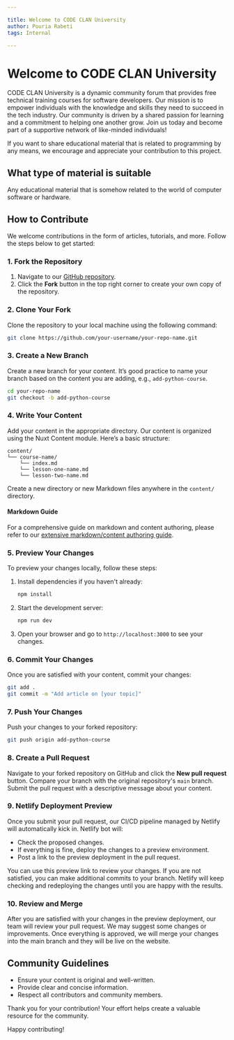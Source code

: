 ```yaml
---

title: Welcome to CODE CLAN University  
author: Pouria Rabeti  
tags: Internal

---
```


# Welcome to CODE CLAN University

CODE CLAN University is a dynamic community forum that provides free technical training courses for software developers. Our mission is to empower individuals with the knowledge and skills they need to succeed in the tech industry. Our community is driven by a shared passion for learning and a commitment to helping one another grow. Join us today and become part of a supportive network of like-minded individuals!

If you want to share educational material that is related to programming by any means, we encourage and appreciate your contribution to this project.

## What type of material is suitable

Any educational material that is somehow related to the world of computer software or hardware.

## How to Contribute

We welcome contributions in the form of articles, tutorials, and more. Follow the steps below to get started:

### 1. Fork the Repository

1. Navigate to our [GitHub repository](https://github.com/CODE-CLAN-AUS/clan-uni).
2. Click the **Fork** button in the top right corner to create your own copy of the repository.

### 2. Clone Your Fork

Clone the repository to your local machine using the following command:

```bash
git clone https://github.com/your-username/your-repo-name.git
```

### 3. Create a New Branch

Create a new branch for your content. It’s good practice to name your branch based on the content you are adding, e.g., `add-python-course`.

```bash
cd your-repo-name
git checkout -b add-python-course
```

### 4. Write Your Content

Add your content in the appropriate directory. Our content is organized using the Nuxt Content module. Here’s a basic structure:

```
content/
└── course-name/
    └── index.md
    └── lesson-one-name.md
    └── lesson-two-name.md
```

Create a new directory or new Markdown files anywhere in the `content/` directory.

#### Markdown Guide

For a comprehensive guide on markdown and content authoring, please refer to our [extensive markdown/content authoring guide](/contribution-guide).

### 5. Preview Your Changes

To preview your changes locally, follow these steps:

1. Install dependencies if you haven't already:

    ```bash
    npm install
    ```

2. Start the development server:

    ```bash
    npm run dev
    ```

3. Open your browser and go to `http://localhost:3000` to see your changes.

### 6. Commit Your Changes

Once you are satisfied with your content, commit your changes:

```bash
git add .
git commit -m "Add article on [your topic]"
```

### 7. Push Your Changes

Push your changes to your forked repository:

```bash
git push origin add-python-course
```

### 8. Create a Pull Request

Navigate to your forked repository on GitHub and click the **New pull request** button. Compare your branch with the original repository's `main` branch. Submit the pull request with a descriptive message about your content.

### 9. Netlify Deployment Preview

Once you submit your pull request, our CI/CD pipeline managed by Netlify will automatically kick in. Netlify bot will:

- Check the proposed changes.
- If everything is fine, deploy the changes to a preview environment.
- Post a link to the preview deployment in the pull request.

You can use this preview link to review your changes. If you are not satisfied, you can make additional commits to your branch. Netlify will keep checking and redeploying the changes until you are happy with the results.

### 10. Review and Merge

After you are satisfied with your changes in the preview deployment, our team will review your pull request. We may suggest some changes or improvements. Once everything is approved, we will merge your changes into the main branch and they will be live on the website.

## Community Guidelines

- Ensure your content is original and well-written.
- Provide clear and concise information.
- Respect all contributors and community members.

Thank you for your contribution! Your effort helps create a valuable resource for the community.

Happy contributing!